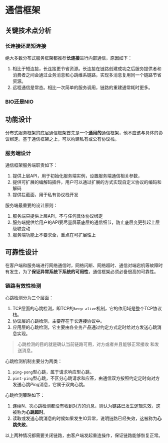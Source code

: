 # 通信框架

## 关键技术点分析

### 长连接还是短连接

绝大多数分布式服务框架都推荐**长连接**进行内部通信，原因如下：
1. 相比于短连接，长连接更节省资源。长连接在链路创建成功之后服务提供者和消费者之间会通过业务消息和心跳维系链路，实现多消息复用同一个链路节省资源。
2. 远程通信是常态。相比一次简单的服务调用，链路的重建通常耗时更多。

### BIO还是NIO

## 功能设计

分布式服务框架的底层通信框架首先是一个**通用的**通信框架，他不应该与具体的协议绑定。基于通信框架之上，可以构建私有或公有协议栈。

### 服务端设计

通信框架服务端职责如下：
1. 提供上层API，用于初始化服务端实例，设置服务端通信相关参数，
2. 提供可扩展的编解码插件，用户可以通过扩展的方式实现自定义协议的编码和解码
3. 提供拦截面，用于私有协议栈开发

服务端最重要的设计原则：
1. 服务端只提供上层API，不与任何具体协议绑定
2. 服务端提供给用户的API要尽量屏蔽底层的通信细节，防止底层变更引起上层级联变动
3. 服务端功能上不要求全，重点在可扩展性上


## 可靠性设计

在客户端和服务端进行网络通信时，网络闪断、网络超时、通信对端宕机等故障时有发生，为了**保证异常系统下系统的可用性**，通信框架必须必备很高的可靠性。

### 链路有效性检测

心跳检测分为三个层面：
1. TCP层面的心跳检测，即TCP的`keep-alive`机制，它的作用域是整个TCP协议栈。
2. 协议层的心跳检测，主要存在于长连接协议中。
3. 应用层的心跳检测，它主要由各业务产品通过约定方式定时给对方发送心跳消息实现。

> 心跳检测的目的就是确认当前链路可用，对方或者并且能够正常接收 和发送消息。

心跳检测机制主要分为两类：
1. `ping-pong`型心跳，属于请求响应型心跳。
2. `pint-ping`型心跳，不区分心跳请求和应答，由通信双方按照约定定时向对方发送心跳*Ping*消息，它属于双向心跳。

心跳检测策略如下：
1. 连续N、次心跳检测都没有收到对方的消息，则认为链路已发生逻辑失效，这被称为**心跳超时**。
2. 读取或发送心跳消息的时候如果发生IO异常，说明链路已经失效，这被称为**心跳失败**。

以上两种情况都需要关闭链路，由客户端发起重连操作，保证链路能够恢复正常。
